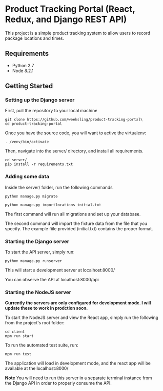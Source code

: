 # Product Tracking Portal (React, Redux, and Django REST API)
This project is a simple product tracking system to allow users to record package locations and times.

## Requirements
  - Python 2.7
  - Node 8.2.1

## Getting Started

### Setting up the Django server
First, pull the repository to your local machine

```
git clone https://github.com/weeksling/product-tracking-portal\
cd product-tracking-portal
```


Once you have the source code, you will want to active the virtualenv:

```
. /venv/bin/activate
```

Then, navigate into the server/ directory, and install all requirements.

```
cd server/
pip install -r requirements.txt
```

### Adding some data
Inside the server/ folder, run the following commands

```
python manage.py migrate

python manage.py importlocations initial.txt
```

The first command will run all migrations and set up your database.

The second command will import the fixture data from the file that you specify. The example fiile provided (initial.txt) contains the proper format.


### Starting the Django server

To start the API server, simply run:
```
python manage.py runserver
```

This will start a development server at localhost:8000/

You can observe the API at localhost:8000/api



### Starting the NodeJS server

**Currently the servers are only configured for development mode. I will update these to work in prodction soon.**

To start the NodeJS server and view the React app, simply run the following from the project's root folder:

```
cd client
npm run start
```

To run the automated test suite, run:

```
npm run test
```

The application will load in development mode, and the react app will be available at the localhost:8000/

**Note** You will need to run this server in a separate terminal instance from the Django API in order to properly consume the API.
